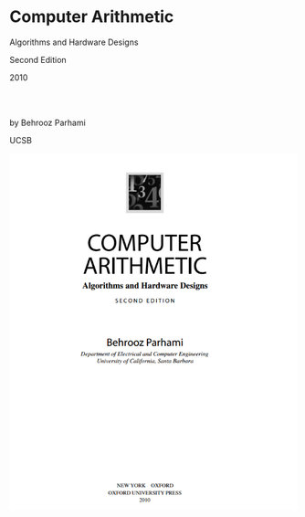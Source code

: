 # Computer Arithmetic

Algorithms and Hardware Designs

Second Edition

2010

<br>

<br>

by Behrooz Parhami

UCSB









![front page](assets/image-20230725145625397.png)
